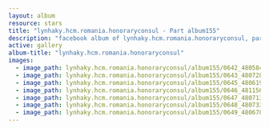 ```yaml
---
layout: album
resource: stars
title: "lynhaky.hcm.romania.honoraryconsul - Part album155"
description: "facebook album of lynhaky.hcm.romania.honoraryconsul, part album155."
active: gallery
album-title: "lynhaky.hcm.romania.honoraryconsul"
images:
  - image_path: lynhaky.hcm.romania.honoraryconsul/album155/0642_480584523_1171637227653569_364675362636969387_n.jpg
  - image_path: lynhaky.hcm.romania.honoraryconsul/album155/0643_480728831_1171637177653574_4952367984361798218_n.jpg
  - image_path: lynhaky.hcm.romania.honoraryconsul/album155/0645_480619702_1171636950986930_7618913478619310875_n.jpg
  - image_path: lynhaky.hcm.romania.honoraryconsul/album155/0646_481156679_1171637260986899_3628381819308916234_n.jpg
  - image_path: lynhaky.hcm.romania.honoraryconsul/album155/0647_480713145_1171636917653600_6005089249151960027_n.jpg
  - image_path: lynhaky.hcm.romania.honoraryconsul/album155/0648_480733669_1171636940986931_3094359219181910770_n.jpg
  - image_path: lynhaky.hcm.romania.honoraryconsul/album155/0649_480678045_1171636957653596_211316041418033295_n.jpg
---
```

